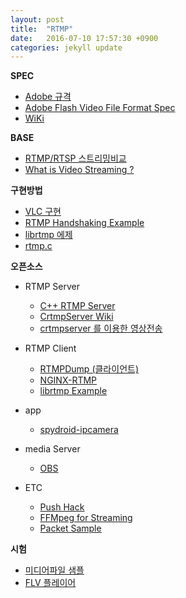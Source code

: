 ```yaml
---
layout: post
title:  "RTMP"
date:   2016-07-10 17:57:30 +0900
categories: jekyll update
---
```


[jekyll-docs]: http://jekyllrb.com/docs/home
[jekyll-gh]:   https://github.com/jekyll/jekyll
[jekyll-talk]: https://talk.jekyllrb.com/

**SPEC**

* [Adobe 규격](https://www.adobe.com/content/dam/Adobe/en/devnet/rtmp/pdf/rtmp_specification_1.0.pdf)
* [Adobe Flash Video File Format Spec](http://download.macromedia.com/f4v/video_file_format_spec_v10_1.pdf)
* [WiKi](https://en.wikipedia.org/wiki/Real_Time_Messaging_Protocol)

**BASE**

* [RTMP/RTSP 스트리밍비교](http://bit.ly/29pkU8L)
* [What is Video Streaming ?](https://www.jwplayer.com/blog/what-is-video-streaming/)

**구현방법**

* [VLC 구현](https://wiki.videolan.org/Real_Time_Messaging_Protocol/)
* [RTMP Handshaking Example](http://bit.ly/29Ai0fQ)
* [librtmp 에제](http://stackoverflow.com/questions/24749032/librtmp-example-c-programming)
* [rtmp.c](http://coderepos.org/share/browser/lang/c/librtmp/rtmp.c?rev=28345)

**오픈소스**

* RTMP Server
  * [C++ RTMP Server](https://github.com/mdavid/crtmpserver)
  * [CrtmpServer Wiki](http://wiki.alessandro.delgallo.net/wiki/index.php/Crtmpserver)
  * [crtmpserver 를 이용한 영상전송](http://www.rasplay.org/?p=5705 )
 
* RTMP Client
  * [RTMPDump (클라이언트)](http://rtmpdump.mplayerhq.hu/)
  * [NGINX-RTMP](https://obsproject.com/forum/resources/how-to-set-up-your-own-private-rtmp-server-using-nginx.50/)
  * [librtmp Example](http://stackoverflow.com/questions/24749032/librtmp-example-c-programming)

* app
  * [spydroid-ipcamera](https://code.google.com/archive/p/spydroid-ipcamera/) 

* media Server
  * [OBS](https://obsproject.com/index)

* ETC
  * [Push Hack](http://www.contextis.com/resources/blog/push-hack-reverse-engineering-ip-camera/)
  * [FFMpeg for Streaming](https://sonnati.wordpress.com/2011/08/30/ffmpeg-%E2%80%93-the-swiss-army-knife-of-internet-streaming-%E2%80%93-part-iv/)
  * [Packet Sample](http://thompsonng.blogspot.kr/2010/10/rtmp-part-8-packets-examples.html)

**시험**

* [미디어파일 샘플](http://www.mediacollege.com/adobe/flash/video/tutorial/example-flv.html)
* [FLV 플레이어](https://www.jwplayer.com/about-jwplayer/)


